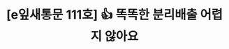 ---
href: 'https://stibee.com/api/v1.0/emails/share/Cg0XZKNyit8fTrIc7-YPREYn5ExO6g==#new_tab'
title: '[e잎새통문 111호] 👍 똑똑한 분리배출 어렵지 않아요'
img: '/_assets/111.jpg'
---